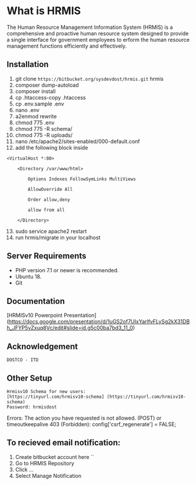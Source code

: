 What is HRMIS
==================

The Human Resource Management Information System (HRMIS) is a comprehensive and proactive human resource system designed to provide a single interface for government employees to erform the human resource management functions efficiently and effectively.



Installation
------------------
1.	git clone `https://bitbucket.org/sysdevdost/hrmis.git` hrmis
2.	composer dump-autoload
3.	composer install
4.	cp .htaccess-copy .htaccess
5.	cp .env.sample .env
6.	nano .env
7.	a2enmod rewrite
8.	chmod 775 .env
9.	chmod 775 -R schema/
10.	chmod 775 -R uploads/
11.	nano /etc/apache2/sites-enabled/000-default.conf
12.	add the following block inside

```
<VirtualHost *:80>

	<Directory /var/www/html>

		Options Indexes FollowSymLinks MultiViews

		AllowOverride All

		Order allow,deny

		allow from all

	</Directory>

```
13.	sudo service apache2 restart
14.	run hrmis/migrate in your localhost

## Server Requirements

* PHP version 7.1 or newer is recommended.
* Ubuntu 18.
* Git
 

## Documentation

 [HRMISv10 Powerpoint Presentation] (https://docs.google.com/presentation/d/1uGS2of7UIxYarlfvFLySg2kX31DBh_JFYP5vZxuq8Vc/edit#slide=id.g5c00ba7bd3_11_0)
 

## Acknowledgement

	DOSTCO - ITD


## Other Setup

	Hrmisv10 Schema for new users:
	[https://tinyurl.com/hrmisv10-schema] (https://tinyurl.com/hrmisv10-schema)
	Password: hrmisdost

Errors:
  The action you have requested is not allowed. (POST) or timeoutkeepalive 403 (Forbidden):
	config['csrf_regenerate'] = FALSE;


## To recieved email notification:

1. Create bitbucket account here ``
2. Go to HRMIS Repository
3. Click ...
4. Select Manage Notification